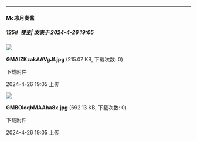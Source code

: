 ﻿
*****

####  Mc凉月奏酱  
##### 125#         楼主| 发表于 2024-4-26 19:05

<img src="https://img.saraba1st.com/forum/202404/26/190510slf2zf5ffjz7x3fj.jpg" referrerpolicy="no-referrer">

<strong>GMAlZKzakAAVgJf.jpg</strong> (215.07 KB, 下载次数: 0)

下载附件

2024-4-26 19:05 上传

<img src="https://img.saraba1st.com/forum/202404/26/190510it6yjjpzwkyeiuit.jpg" referrerpolicy="no-referrer">

<strong>GMBOIoqbMAAha8x.jpg</strong> (692.13 KB, 下载次数: 0)

下载附件

2024-4-26 19:05 上传

